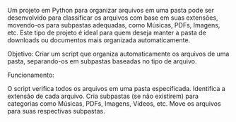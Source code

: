 Um projeto em Python para organizar arquivos em uma pasta pode ser desenvolvido para classificar os arquivos com base em suas extensões, movendo-os para subpastas adequadas, como Músicas, PDFs, Imagens, etc. Este tipo de projeto é ideal para quem deseja manter a pasta de downloads ou documentos mais organizada automaticamente.

Objetivo: Criar um script que organiza automaticamente os arquivos de uma pasta, separando-os em subpastas baseadas no tipo de arquivo.

Funcionamento:

O script verifica todos os arquivos em uma pasta especificada.
Identifica a extensão de cada arquivo.
Cria subpastas (se não existirem) para categorias como Músicas, PDFs, Imagens, Vídeos, etc.
Move os arquivos para suas respectivas subpastas.
